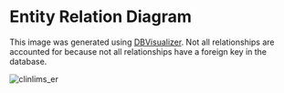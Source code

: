 # Entity Relation Diagram

This image was generated using [DBVisualizer](https://www.dbvis.com/). Not all
relationships are accounted for because not all relationships have a foreign key
in the database.

![clinlims_er](https://user-images.githubusercontent.com/10550869/165988443-388a52a0-bd0f-431b-9f86-c68face6215d.png)
